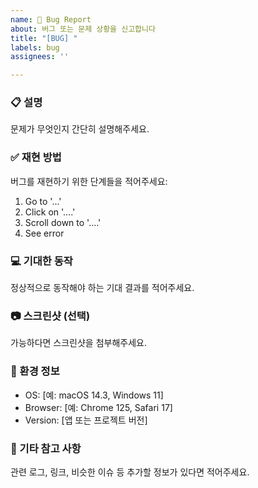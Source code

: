 ```yaml
---
name: 🐛 Bug Report
about: 버그 또는 문제 상황을 신고합니다
title: "[BUG] "
labels: bug
assignees: ''

---
```


### 📋 설명
문제가 무엇인지 간단히 설명해주세요.

### ✅ 재현 방법
버그를 재현하기 위한 단계들을 적어주세요:

1. Go to '...'
2. Click on '....'
3. Scroll down to '....'
4. See error

### 💻 기대한 동작
정상적으로 동작해야 하는 기대 결과를 적어주세요.

### 📷 스크린샷 (선택)
가능하다면 스크린샷을 첨부해주세요.

### 🧾 환경 정보
- OS: [예: macOS 14.3, Windows 11]
- Browser: [예: Chrome 125, Safari 17]
- Version: [앱 또는 프로젝트 버전]

### 📎 기타 참고 사항
관련 로그, 링크, 비슷한 이슈 등 추가할 정보가 있다면 적어주세요.
